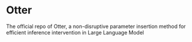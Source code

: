 # Otter
The official repo of Otter, a non-disruptive parameter insertion method for efficient inference intervention in Large Language Model
